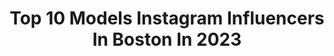 ---
title: Top 10 Models Instagram Influencers In Boston In 2023
description: >-
  Find top models Instagram influencers in Boston in 2023. Most popular hashtags: #boston #model #instagood #photooftheday.
platform: Instagram
hits: 99
text_top: Identify the best Instagram influencers on inBeat.
text_bottom: Our search engine holds 99 Instagram influencers like this in Boston, United States for you to collaborate.
profiles:
  - username: "nikeliphotography"
    fullname: >-
      Eliezer Asamoah
    bio: >-
      🇺🇸🇬🇭 Portraits, boudoir, weddings, etc. Follow @nikeli_Photos. We travel ✈️ Sc: eliezer_kkt Contact: +15083532737 December 23
    location: "United States"
    followers: 39512
    engagement: 156
    commentsToLikes: 0.009884
    id: ck5zo8gzhpzux0i14xqwqc8o4
    verified: false
    hashtags: "#blackmagic, #nude, #nikeliphotography, #nikon"
  - username: "maggiejskinner"
    fullname: >-
      Maggie J. Skinner 🌶
    bio: >-
      Up to something bigger than myself Fenton Model Management NYC Maggie Models Inc. Boston MA: John Casablancas CT
    location: "United States"
    followers: 13172
    engagement: 1654
    commentsToLikes: 0.033418
    id: ck6u4n2o74nst0j71cnjhylhs
    verified: false
    hashtags: "#blackouttuesday"
  - username: "williams.r00"
    fullname: >-
      Williams
    bio: >-
      📍 Boston 📚 Pre Med 🩺
    location: "United States"
    followers: 3229
    engagement: 2041
    commentsToLikes: 0.037947
    id: ck0ubnacwf0ub0i19o1cppqm7
    verified: false
    hashtags: "#sexy, #fashion, #love, #model"
  - username: "iamgenesisgp"
    fullname: >-
      Génesis N. González P.
    bio: >-
      𝗩 𝗘 𝗡 𝗘 𝗭 𝗨 𝗘 𝗟 𝗔 𝗡 𝘛𝘩𝘦 𝘞𝘰𝘳𝘭𝘥 𝘪𝘴 𝘮𝘺 𝘙𝘶𝘯𝘸𝘢𝘺. • 𝕍𝕚𝕤𝕦𝕒𝕝 𝔻𝕖𝕤𝕚𝕘𝕟 | @genesis.dsgn •
    location: "United States"
    followers: 2924
    engagement: 1144
    commentsToLikes: 0.069388
    id: ck0w2qcoypnso0i19d475uazf
    verified: false
    hashtags: "#newyork, #fashion, #nyc, #model"
  - username: "stizzy_leftlane"
    fullname: >-
      “P🩸IN 2 R🎙P” ALBUM OUT NOW‼️
    bio: >-
      ROXBURY || MA 📍 New Album Out Now “Pain 2 Rap” By @stizzy_leftlane
    location: "United States"
    followers: 11969
    engagement: 179
    commentsToLikes: 0.154780
    id: ck6u0y1k5iesr0j713hh33a0q
    verified: false
    hashtags: "#roxbury, #rap, #linkinmybio, #viral"
  - username: "depressingfridgepoems"
    fullname: >-
      Depressing Fridge Poems
    bio: >-
      ▪️ poems by rusty (he/him) ▪️ new poems on tuesdays & thursdays ▪️ store & patreon ⤵️
    location: "United States"
    followers: 239425
    engagement: 268
    commentsToLikes: 0.003605
    id: ck0tt4n1c150i0i191j91gxp4
    verified: false
    hashtags: "#comicillustration, #comicdrawing, #photooftheday, #poe"
  - username: "fitmomof2whojeeps"
    fullname: >-
      Kristen
    bio: >-
      Aerial🎪Cooking🍲Comedy🤣Crossfit🏋️‍♀️Dobermans🐶FAMILY💗FRIENDS👭Jeeps🏔Mustangs🏎 Raptors🦖Surfing🏄🏽‍♀️ Snowboarding🏂 Use code: FITMOM20 @detailgarageraleigh
    location: "United States"
    followers: 19033
    engagement: 1035
    commentsToLikes: 0.035239
    id: ck0w59gty2k460i19g26xhiro
    verified: false
    hashtags: "#bikini, #jeepin, #girlswhodetail, #annamariaislandflorida"
  - username: "cosmicphenomenon"
    fullname: >-
      Maya / Sebastian Noir
    bio: >-
      ×Bigender : She/Her or He/Him 📍Boston : Queer Model & Advocate 💍Married : @beckycupcakes ×DM for support
    location: "United States"
    followers: 34421
    engagement: 284
    commentsToLikes: 0.024148
    id: ck6tv5rz1kcb20j71kgu219ig
    verified: false
    hashtags: "#couplegoals, #genderfluid, #nonbinarytopsurgery, #femmelesbian"
  - username: "izzyb_model"
    fullname: >-
      Izzy B
    bio: >-
      13 yo model NYC: @kidsxohlsson Boston: @modelclubinc acct run by @jennyb_mom #teamohlsson #modelclubinc #teenmodel
    location: "United States"
    followers: 21837
    engagement: 338
    commentsToLikes: 0.184427
    id: ck5c926bfamw00i11x7wn3l1g
    verified: false
    hashtags: "#photooftheday, #hoodie, #instagood, #lorysun"
  - username: "ashley15c"
    fullname: >-
      Ashley Cunningham
    bio: >-
      📍Boston MA ☆ Model ☆ Founder @growwiththefloworg ☆ @nbcf Community Ambassador
    location: "United States"
    followers: 23814
    engagement: 392
    commentsToLikes: 0.058974
    id: ck5zo02w4phkj0i14ngq5281w
    verified: false
    hashtags: "#massachusetts, #model, #ashleycunningham, #missuniverse"
---